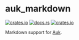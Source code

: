 # auk_markdown

[![crates.io](https://img.shields.io/crates/v/auk_markdown.svg)](https://crates.io/crates/auk_markdown)
[![docs.rs](https://docs.rs/auk_markdown/badge.svg)](https://docs.rs/auk_markdown/)
[![crates.io](https://img.shields.io/crates/l/auk_markdown.svg)](https://github.com/maxdeviant/auk/blob/main/LICENSE)

Markdown support for [Auk](https://docs.rs/auk/).
